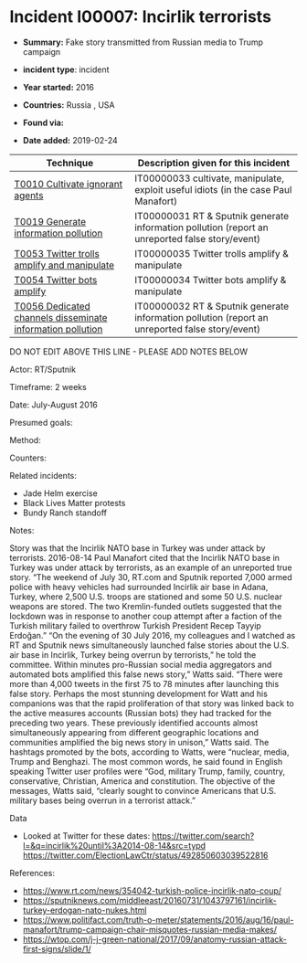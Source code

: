 # Incident I00007: Incirlik terrorists

* **Summary:** Fake story transmitted from Russian media to Trump campaign

* **incident type**: incident

* **Year started:** 2016

* **Countries:** Russia , USA

* **Found via:** 

* **Date added:** 2019-02-24
 

| Technique | Description given for this incident |
| --------- | ------------------------- |
| [T0010 Cultivate ignorant agents](../techniques/T0010.md) | IT00000033 cultivate, manipulate, exploit useful idiots (in the case Paul Manafort) |
| [T0019 Generate information pollution](../techniques/T0019.md) | IT00000031 RT & Sputnik generate information pollution (report an unreported false story/event) |
| [T0053 Twitter trolls amplify and manipulate](../techniques/T0053.md) | IT00000035 Twitter trolls amplify & manipulate |
| [T0054 Twitter bots amplify](../techniques/T0054.md) | IT00000034 Twitter bots amplify & manipulate |
| [T0056 Dedicated channels disseminate information pollution](../techniques/T0056.md) | IT00000032 RT & Sputnik generate information pollution (report an unreported false story/event) |


DO NOT EDIT ABOVE THIS LINE - PLEASE ADD NOTES BELOW

Actor: RT/Sputnik

Timeframe: 2 weeks

Date: July-August 2016

Presumed goals: 

Method: 

Counters: 

Related incidents:  

* Jade Helm exercise
* Black Lives Matter protests
* Bundy Ranch standoff

Notes:

Story was that the Incirlik NATO base in Turkey was under attack by terrorists. 
2016-08-14 Paul Manafort cited that the Incirlik NATO base in Turkey was under attack by terrorists, as an example of an unreported true story. 
“The weekend of July 30, RT.com and Sputnik reported 7,000 armed police with heavy vehicles had surrounded Incirlik air base in Adana, Turkey, where 2,500 U.S. troops are stationed and some 50 U.S. nuclear weapons are stored. The two Kremlin-funded outlets suggested that the lockdown was in response to another coup attempt after a faction of the Turkish military failed to overthrow Turkish President Recep Tayyip Erdoğan.”
“On the evening of 30 July 2016, my colleagues and I watched as RT and Sputnik news simultaneously launched false stories about the U.S. air base in Incirlik, Turkey being overrun by terrorists,” he told the committee. Within minutes pro-Russian social media aggregators and automated bots amplified this false news story,” Watts said. “There were more than 4,000 tweets in the first 75 to 78 minutes after launching this false story. Perhaps the most stunning development for Watt and his companions was that the rapid proliferation of that story was linked back to the active measures accounts (Russian bots) they had tracked for the preceding two years. These previously identified accounts almost simultaneously appearing from different geographic locations and communities amplified the big news story in unison,” Watts said. The hashtags promoted by the bots, according to Watts, were “nuclear, media, Trump and Benghazi. The most common words, he said found in English speaking Twitter user profiles were “God, military Trump, family, country, conservative, Christian, America and constitution. The objective of the messages, Watts said, “clearly sought to convince Americans that U.S. military bases being overrun in a terrorist attack.”

Data

* Looked at Twitter for these dates: https://twitter.com/search?l=&q=incirlik%20until%3A2014-08-14&src=typd
https://twitter.com/ElectionLawCtr/status/492850603039522816


References: 
* https://www.rt.com/news/354042-turkish-police-incirlik-nato-coup/
* https://sputniknews.com/middleeast/20160731/1043797161/incirlik-turkey-erdogan-nato-nukes.html
* https://www.politifact.com/truth-o-meter/statements/2016/aug/16/paul-manafort/trump-campaign-chair-misquotes-russian-media-makes/
* https://wtop.com/j-j-green-national/2017/09/anatomy-russian-attack-first-signs/slide/1/ 
